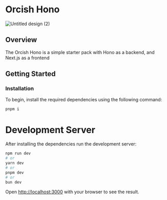 # Orcish Hono

![Untitled design (2)](https://github.com/user-attachments/assets/2bcdefb7-21af-4396-b809-85ba9535a9c4)

## Overview

The Orcish Hono is a simple starter pack with Hono as a backend, and Next.js as a frontend

## Getting Started

### Installation

To begin, install the required dependencies using the following command:

```bash
pnpm i
```

# Development Server

After installing the dependencies run the development server:

```bash
npm run dev
# or
yarn dev
# or
pnpm dev
# or
bun dev
```

Open [http://localhost:3000](http://localhost:3000) with your browser to see the result.
